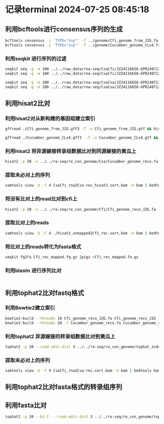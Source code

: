 <!--
 * @Author: albertxin albert_xin@qq.com
 * @Date: 2024-07-25 08:45:13
 * @LastEditors: albertxin albert_xin@qq.com
 * @LastEditTime: 2024-07-25 18:00:18
 * @FilePath: /shixinblog/blog/2024-07-25-记录terminal.md
 * @Description: 这是默认设置,请设置`customMade`, 打开koroFileHeader查看配置 进行设置: https://github.com/OBKoro1/koro1FileHeader/wiki/%E9%85%8D%E7%BD%AE
-->
# 记录terminal 2024-07-25 08:45:18

## 利用bcftools进行consensus序列的生成

```bash
bcftools consensus -i 'TYPE="snp"' -f ../genome/Cfi_genome_from_JZG.fa Cfi_reseq.vcf.gz -o Cfi_genome_reco_JZG.fa &> bcftools_consensus_snp.log
bcftools consensus -i 'TYPE="snp"' -f ../genome/Cucumber_genome_CLv4.fa Csa_reseq.vcf.gz -o Cucumber_genome_reco.fa &> bcftools_consensus_snp.log
```

### 利用seqkit 进行序列的过滤

```bash
seqkit seq -g -m 100 ../../raw_data/rna-seq/CsaCfi/JZ24116658-GPR240712-10MGI-CsaCfi_combined_R1.fastq.gz |pigz -p 20 > ./CsaCfi_rnaseq_R1.fq.gz
seqkit seq -g -m 100 ../../raw_data/rna-seq/CsaCfi/JZ24116658-GPR240712-10MGI-CsaCfi_combined_R2.fastq.gz |pigz -p 20 > ./CsaCfi_rnaseq_R2.fq.gz

seqkit seq -g -m 100 ../../raw_data/rna-seq/CsaCsa/JZ24116658-GPR240712-10MGI-CsaCsa_combined_R1.fastq.gz |pigz >CsaCsa_rnaseq_R1.fq.gz
seqkit seq -g -m 100 ../../raw_data/rna-seq/CsaCsa/JZ24116658-GPR240712-10MGI-CsaCsa_combined_R2.fastq.gz |pigz >CsaCsa_rnaseq_R2.fq.gz
```


## 利用hisat2比对
### 利用hisat2对从新构建的基因组建立索引

```bash
gffread ./Cfi_genome_from_JZG.gff3 -T -o Cfi_genome_from_JZG.gtf && hisat2_extract_exons.py  Cfi_genome_from_JZG.gtf>  ./Cfi_genome_reco_JZG.exon && hisat2_extract_splice_sites.py  Cfi_genome_from_JZG.gtf >  ./Cfi_genome_reco_JZG.ss && hisat2-build -p 20 --ss ./Cfi_genome_reco_JZG.ss --exon ./Cfi_genome_reco_JZG.exon  ./Cfi_genome_reco_JZG.fa Cfi_genome_reco_JZG.fa  &> hisat2-build.log && samtools faidx Cfi_genome_reco_JZG.fa

gffread ./Cucumber_genome_CLv4.gff3  -T -o Cucumber_genome_CLv4.gtf && hisat2_extract_exons.py  Cucumber_genome_CLv4.gtf >  ./Cucumber_genome_reco.exon && hisat2_extract_splice_sites.py  Cucumber_genome_CLv4.gtf >  ./Cucumber_genome_reco.ss && hisat2-build -p 20 --ss ./Cucumber_genome_reco.ss --exon ./Cucumber_genome_reco.exon  ./Cucumber_genome_reco.fa Cucumber_genome_reco.fa samtools faidx Cucumber_genome_reco.fa &> hisat2-build.log && samtools faidx Cucumber_genome_reco.fa
```



### 利用hisat2 将异源嫁接转录组数据比对到同源嫁接的黄瓜上

```bash
hisat2 -p 20 -x ../../re-seq/re_con_genome/Csa/Cucumber_genome_reco.fa -1 ../../rna-seq/02.fastqfilter/CsaCfi_rnaseq_R1.fq.gz -2 ../../rna-seq/02.fastqfilter/CsaCfi_rnaseq_R2.fq.gz | samtools sort -O bam -@ 5 -o CsaCfi_rna2Csa-rec_hisat2.sort.bam

```

### 提取未必对上的序列

```bash
samtools view -b -f 4 CsaCfi_rna2Csa-rec_hisat2.sort.bam -O bam | bedtools bamtofastq -i - -fq CsaCfi_rna2Csa-rec_hisat2_fq_unmapped.fq

```

### 将没有比对上的read比对到cfi上

```bash
hisat2 -p 20 -x ../../re-seq/re_con_genome/Cfi/Cfi_genome_reco_JZG.fa -U ../01.Csacfi2Csa_rcg_hisat2/CsaCfi_rna2Csa-rec_hisat2_fq_unmapped.fq.gz  | samtools sort -O bam -@ 5 -o hisat2_unmapped2Cfi_rec.sort.bam
```

### 提取比对上的reads

```bash
samtools view -b -F 4 ./hisat2_unmapped2Cfi_rec.sort.bam -O bam | bedtools bamtofastq -i - -fq /dev/stdout |pigz Cfi_rec_mapped.fq.gz
```
### 将比对上的reads转化为fasta格式


```bash
seqkit fq2fa Cfi_rec_mapped.fq.gz |pigz >Cfi_rec_mapped.fa.gz
```
### 利用blastn 进行序列比对

```bash

```


## 利用tophat2比对fastq格式

### 利用Bowtie2建立索引

```bash
bowtie2-build --threads 10 Cfi_genome_reco_JZG.fa Cfi_genome_reco_JZG
bowtie2-build --threads 20 -f Cucumber_genome_reco.fa Cucumber_genome_reco
```
### 利用tophat2 异源嫁接的转录组数据比对到黄瓜上

```bash
tophat2 -p 20 --read-edit-dist 3 ../../re-seq/re_con_genome/tophat_index/Csa/Cucumber_genome_reco  ../../rna-seq/02.fastqfilter/CsaCfi_rnaseq_R1.fq.gz ../../rna-seq/02.fastqfilter/CsaCfi_rnaseq_R2.fq.gz |samtools sort -O bam -@ 10 -o CsaCfi_rna2Csa-rec.sort.bam

```

### 提取未必对上的序列

```bash
samtools view -b -f 4 CsaCfi_rna2Csa-rec.sort.bam -O bam | bedtools bamtofastq -i - -fq CsaCfi_rna2Csa-rec_unmapped_R1.fq -fq2 CsaCfi_rna2Csa-rec_unmapped_R2.fq

```

## 利用tophat2比对fasta格式的转录组序列


## 利用fasta比对
```bash
tophat2 -p 20 --b2-f  --read-edit-dist 3 ../../re-seq/re_con_genome/tophat_index/Csa/Cucumber_genome_reco ../../rna-seq/01-merged-fa/CsaCfi_100bp.fa.gz |samtools sort -O bam -@ 10 -o CsaCfi_rna2Csa-rec_tophat2_fa.sort.bam
```
